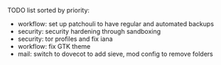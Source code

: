 TODO list sorted by priority:
  * workflow: set up patchouli to have regular and automated backups
  * security: security hardening through sandboxing
  * security: tor profiles and fix iana
* workflow: fix GTK theme
* mail: switch to dovecot to add sieve, mod config to remove folders

